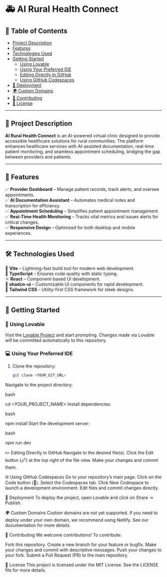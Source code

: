 # 🚑 AI Rural Health Connect  

## 📌 Table of Contents  
- [Project Description](#project-description)  
- [Features](#features)  
- [Technologies Used](#technologies-used)  
- [Getting Started](#getting-started)  
  - [Using Lovable](#using-lovable)  
  - [Using Your Preferred IDE](#using-your-preferred-ide)  
  - [Editing Directly in GitHub](#editing-directly-in-github)  
  - [Using GitHub Codespaces](#using-github-codespaces)  
- [🚀 Deployment](#deployment)  
- [🌍 Custom Domains](#custom-domains)  
- [🤝 Contributing](#contributing)  
- [📜 License](#license)  

---

## 🏥 Project Description  
**AI Rural Health Connect** is an AI-powered virtual clinic designed to provide accessible healthcare solutions for rural communities. The platform enhances healthcare services with AI-assisted documentation, real-time patient monitoring, and seamless appointment scheduling, bridging the gap between providers and patients.  

---

## 🌟 Features  
✅ **Provider Dashboard** – Manage patient records, track alerts, and oversee appointments.  
✅ **AI Documentation Assistant** – Automates medical notes and transcription for efficiency.  
✅ **Appointment Scheduling** – Simplifies patient appointment management.  
✅ **Real-Time Health Monitoring** – Tracks vital metrics and issues alerts for critical changes.  
✅ **Responsive Design** – Optimized for both desktop and mobile experiences.  

---

## 🛠️ Technologies Used  
🚀 **Vite** – Lightning-fast build tool for modern web development.  
📜 **TypeScript** – Ensures code quality with static typing.  
⚛️ **React** – Component-based UI development.  
🎨 **shadcn-ui** – Customizable UI components for rapid development.  
💨 **Tailwind CSS** – Utility-first CSS framework for sleek designs.  

---

## 🏁 Getting Started  

### 🧡 Using Lovable  
Visit the [Lovable Project](https://lovable.dev/projects/e59825f2-1908-4684-a09c-d8913aff2560) and start prompting. Changes made via Lovable will be committed automatically to this repository.  

### 💻 Using Your Preferred IDE  
1. Clone the repository:
   
   ```bash
   git clone <YOUR_GIT_URL>
Navigate to the project directory:

bash

cd <YOUR_PROJECT_NAME>
Install dependencies:

bash

npm install
Start the development server:

bash

npm run dev

✏️ Editing Directly in GitHub
Navigate to the desired file(s).
Click the Edit button (🖉) at the top right of the file view.
Make your changes and commit them.

🌐 Using GitHub Codespaces
Go to your repository’s main page.
Click on the Code button (🔗).
Select the Codespaces tab.
Click New Codespace to launch a development environment.
Edit files and commit changes directly.

🚀 Deployment
To deploy the project, open Lovable and click on Share → Publish.


🌍 Custom Domains
Custom domains are not yet supported. If you need to deploy under your own domain, we recommend using Netlify. See our documentation for more details.


🤝 Contributing
We welcome contributions! To contribute:

Fork this repository.
Create a new branch for your feature or bugfix.
Make your changes and commit with descriptive messages.
Push your changes to your fork.
Submit a Pull Request (PR) to the main repository.

📜 License
This project is licensed under the MIT License. See the LICENSE file for more details.

